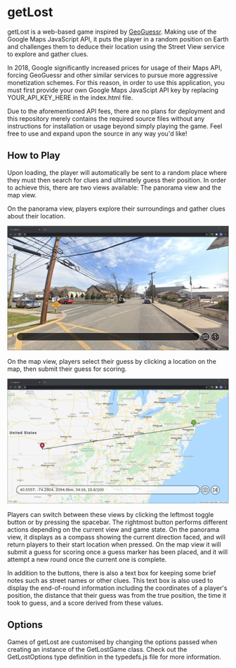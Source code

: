# getLost

getLost is a web-based game inspired by [GeoGuessr](https://www.geoguessr.com/). Making use of the Google Maps JavaScript API, it puts the player in a random position on Earth and challenges them to deduce their location using the Street View service to explore and gather clues.

In 2018, Google significantly increased prices for usage of their Maps API, forcing GeoGuessr and other similar services to pursue more aggressive monetization schemes. For this reason, in order to use this application, you must first provide your own Google Maps JavaScipt API key by replacing YOUR_API_KEY_HERE in the index.html file.

Due to the aforementioned API fees, there are no plans for deployment and this repository merely contains the required source files without any instructions for installation or usage beyond simply playing the game. Feel free to use and expand upon the source in any way you'd like!

## How to Play

Upon loading, the player will automatically be sent to a random place where they must then search for clues and ultimately guess their position. In order to achieve this, there are two views available: The panorama view and the map view.

On the panorama view, players explore their surroundings and gather clues about their location.

![Panorama View](https://raw.githubusercontent.com/NigelReimer/images/main/getLost/Picture1.png)

On the map view, players select their guess by clicking a location on the map, then submit their guess for scoring.

![Map View](https://raw.githubusercontent.com/NigelReimer/images/main/getLost/Picture2.png)

Players can switch between these views by clicking the leftmost toggle button or by pressing the spacebar. The rightmost button performs different actions depending on the current view and game state. On the panorama view, it displays as a compass showing the current direction faced, and will return players to their start location when pressed. On the map view it will submit a guess for scoring once a guess marker has been placed, and it will attempt a new round once the current one is complete.

In addition to the buttons, there is also a text box for keeping some brief notes such as street names or other clues. This text box is also used to display the end-of-round information including the coordinates of a player's position, the distance that their guess was from the true position, the time it took to guess, and a score derived from these values.

## Options

Games of getLost are customised by changing the options passed when creating an instance of the GetLostGame class. Check out the GetLostOptions type definition in the typedefs.js file for more information.
